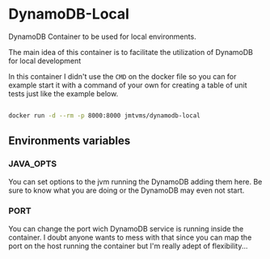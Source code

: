# DynamoDB-Local

DynamoDB Container to be used for local environments.

The main idea of this container is to facilitate the utilization of DynamoDB for local development

In this container I didn't use the `CMD` on the docker file so you can for example start it with a command of your own for creating a table of unit tests just like the example below.

```bash

docker run -d --rm -p 8000:8000 jmtvms/dynamodb-local 

```
## Environments variables

### **JAVA_OPTS**

You can set options to the jvm running the DynamoDB adding them here. Be sure to know what you are doing or the DynamoDB may even not start.

### **PORT**

You can change the port wich DynamoDB service is running inside the container. I doubt anyone wants to mess with that since you can map the port on the host running the container but I'm really adept of flexibility...